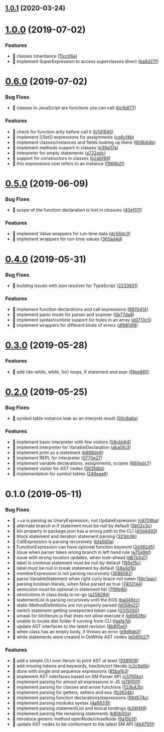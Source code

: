 ## [1.0.1](https://github.com/ghaiklor/iterum/compare/v1.0.0...v1.0.1) (2020-03-24)



# [1.0.0](https://github.com/ghaiklor/iterum/compare/v0.6.0...v1.0.0) (2019-07-02)

### Features

* 🎸 classes inheritance ([11cc06a](https://github.com/ghaiklor/iterum/commit/11cc06a))
* 🎸 implement SuperExpression to access superclasses direct ([ba8d27f](https://github.com/ghaiklor/iterum/commit/ba8d27f))

# [0.6.0](https://github.com/ghaiklor/iterum/compare/v0.5.0...v0.6.0) (2019-07-02)

### Bug Fixes

* 🐛 classes in JavaScript are functions you can call ([bcfb877](https://github.com/ghaiklor/iterum/commit/bcfb877))

### Features

* 🎸 check for function arity before call it ([b7d1840](https://github.com/ghaiklor/iterum/commit/b7d1840))
* 🎸 implement [[Set]] expressions for assignments ([ce6cf4b](https://github.com/ghaiklor/iterum/commit/ce6cf4b))
* 🎸 implement classes/instances and fields looking up there ([908b64b](https://github.com/ghaiklor/iterum/commit/908b64b))
* 🎸 implement methods support in classes ([e39a07a](https://github.com/ghaiklor/iterum/commit/e39a07a))
* 🎸 interpreter for empty statements ([a722adc](https://github.com/ghaiklor/iterum/commit/a722adc))
* 🎸 support for constructors in classes ([b2abf89](https://github.com/ghaiklor/iterum/commit/b2abf89))
* 🎸 this expressions now refers to an instance ([f966b2f](https://github.com/ghaiklor/iterum/commit/f966b2f))

# [0.5.0](https://github.com/ghaiklor/iterum/compare/v0.4.0...v0.5.0) (2019-06-09)

### Bug Fixes

* 🐛 scope of the function declaration is lost in closures ([40ef511](https://github.com/ghaiklor/iterum/commit/40ef511))

### Features

* 🎸 implement Value wrappers for run-time data ([dc56dc3](https://github.com/ghaiklor/iterum/commit/dc56dc3))
* 🎸 implement wrappers for run-time values ([365ad4d](https://github.com/ghaiklor/iterum/commit/365ad4d))

# [0.4.0](https://github.com/ghaiklor/iterum/compare/v0.3.0...v0.4.0) (2019-05-31)

### Bug Fixes

* 🐛 building issues with json resolver for TypeScript ([2233831](https://github.com/ghaiklor/iterum/commit/2233831))

### Features

* 🎸 implement function declarations and call expressions ([8976414](https://github.com/ghaiklor/iterum/commit/8976414))
* 🎸 implement panic mode for parser and scanner ([0b77da8](https://github.com/ghaiklor/iterum/commit/0b77da8))
* 🎸 implement syntax\runtime support for holes in an array ([d0713c5](https://github.com/ghaiklor/iterum/commit/d0713c5))
* 🎸 implement wrappers for different kinds of errors ([df88098](https://github.com/ghaiklor/iterum/commit/df88098))

# [0.3.0](https://github.com/ghaiklor/iterum/compare/v0.2.0...v0.3.0) (2019-05-28)

### Features

* 🎸 add {do-while, while, for} loops, if statement and expr ([f9ee865](https://github.com/ghaiklor/iterum/commit/f9ee865))

# [0.2.0](https://github.com/ghaiklor/iterum/compare/v0.1.0...v0.2.0) (2019-05-25)

### Bug Fixes

* 🐛 symbol table instance leak as an interpret result ([00c8a6a](https://github.com/ghaiklor/iterum/commit/00c8a6a))

### Features

* 🎸 implement basic interpreter with few visitors ([59cbb64](https://github.com/ghaiklor/iterum/commit/59cbb64))
* 🎸 implement interpreter for VariableDeclaration ([aba0fc3](https://github.com/ghaiklor/iterum/commit/aba0fc3))
* 🎸 implement print as a statement ([b968de6](https://github.com/ghaiklor/iterum/commit/b968de6))
* 🎸 implement REPL for interpreter ([0770e27](https://github.com/ghaiklor/iterum/commit/0770e27))
* 🎸 implement variable declarations, assignments, scopes ([660edc7](https://github.com/ghaiklor/iterum/commit/660edc7))
* 🎸 implement visitor for AST nodes ([563fdbb](https://github.com/ghaiklor/iterum/commit/563fdbb))
* 🎸 implementation for symbol tables ([248eae6](https://github.com/ghaiklor/iterum/commit/248eae6))

# 0.1.0 (2019-05-11)

### Bug Fixes

* 🐛 ++a is parsing as UnaryExpression, not UpdateExpression ([c8709ba](https://github.com/ghaiklor/iterum/commit/c8709ba))
* 🐛 alternate branch in if statement must be null by default ([5b02c3c](https://github.com/ghaiklor/iterum/commit/5b02c3c))
* 🐛 bin property in package.json has a wrong path to the CLI ([40d4493](https://github.com/ghaiklor/iterum/commit/40d4493))
* 🐛 block statement and iteration statement parsing ([321dc9b](https://github.com/ghaiklor/iterum/commit/321dc9b))
* 🐛 CallExpression is parsing recursively ([bfa560a](https://github.com/ghaiklor/iterum/commit/bfa560a))
* 🐛 FunctionExpression can have optional function keyword ([2d362d5](https://github.com/ghaiklor/iterum/commit/2d362d5))
* 🐛 issue when parser takes wrong branch in left hand rule ([a75a9bf](https://github.com/ghaiklor/iterum/commit/a75a9bf))
* 🐛 issue with wrong location updates, when look-ahead ([d87b5d7](https://github.com/ghaiklor/iterum/commit/d87b5d7))
* 🐛 label in continue statement must be null by default ([185e15c](https://github.com/ghaiklor/iterum/commit/185e15c))
* 🐛 label must be null in break statement by default ([38a3d1b](https://github.com/ghaiklor/iterum/commit/38a3d1b))
* 🐛 memberExpression is not parsing recursively ([3586082](https://github.com/ghaiklor/iterum/commit/3586082))
* 🐛 parse VariableStatement when right curly brace not eaten ([58c1aac](https://github.com/ghaiklor/iterum/commit/58c1aac))
* 🐛 parsing boolean literals, when false parsed as true ([7402144](https://github.com/ghaiklor/iterum/commit/7402144))
* 🐛 semicolon must be optional in statement list ([7f8fe8b](https://github.com/ghaiklor/iterum/commit/7f8fe8b))
* 🐛 semicolons in class body is no-go ([a25828d](https://github.com/ghaiklor/iterum/commit/a25828d))
* 🐛 statementList is parsing recursively until the EOS ([ba049cc](https://github.com/ghaiklor/iterum/commit/ba049cc))
* 🐛 static MethodDefinitions are not properly parsed ([b058e22](https://github.com/ghaiklor/iterum/commit/b058e22))
* 🐛 switch statement getting unexpected token case ([0315000](https://github.com/ghaiklor/iterum/commit/0315000))
* 🐛 umask for bit/iterum.js that does not allow execute it ([b8563fb](https://github.com/ghaiklor/iterum/commit/b8563fb))
* 🐛 unable to locate dist folder if running from CLI ([faafa7d](https://github.com/ghaiklor/iterum/commit/faafa7d))
* 🐛 update AST interfaces to the latest revision ([8b8f5e0](https://github.com/ghaiklor/iterum/commit/8b8f5e0))
* 🐛 when class has an empty body, it throws an error ([e9d9ab2](https://github.com/ghaiklor/iterum/commit/e9d9ab2))
* 🐛 while statements were created in DoWhile AST nodes ([e0d0027](https://github.com/ghaiklor/iterum/commit/e0d0027))

### Features

* 🎸 add a simple CLI over iterum to print AST at least ([938f618](https://github.com/ghaiklor/iterum/commit/938f618))
* 🎸 add missing tokens and keywords, hex/bin/oct literals ([c2c9a0b](https://github.com/ghaiklor/iterum/commit/c2c9a0b))
* 🎸 done with single and sequence expressions ([85ba1b3](https://github.com/ghaiklor/iterum/commit/85ba1b3))
* 🎸 implement AST interfaces based on SM Parser API ([c5765bc](https://github.com/ghaiklor/iterum/commit/c5765bc))
* 🎸 implement parsing for almost all expressions in JS ([d78f00f](https://github.com/ghaiklor/iterum/commit/d78f00f))
* 🎸 implement parsing for classes and arrow functions ([123b42b](https://github.com/ghaiklor/iterum/commit/123b42b))
* 🎸 implement parsing for getters, setters and eos ([fb2624b](https://github.com/ghaiklor/iterum/commit/fb2624b))
* 🎸 implement parsing function declarations/expressions ([984574c](https://github.com/ghaiklor/iterum/commit/984574c))
* 🎸 implement parsing modules syntax ([4a9833f](https://github.com/ghaiklor/iterum/commit/4a9833f))
* 🎸 implement parsing statementList and lexical bindings ([b28f4f9](https://github.com/ghaiklor/iterum/commit/b28f4f9))
* 🎸 implement parsing the remaining statements ([b80b92e](https://github.com/ghaiklor/iterum/commit/b80b92e))
* 🎸 introduce generic method openNode/closeNode ([9a15b5f](https://github.com/ghaiklor/iterum/commit/9a15b5f))
* 🎸 update AST nodes to be conformant to the latest SM API ([4b9755f](https://github.com/ghaiklor/iterum/commit/4b9755f))

